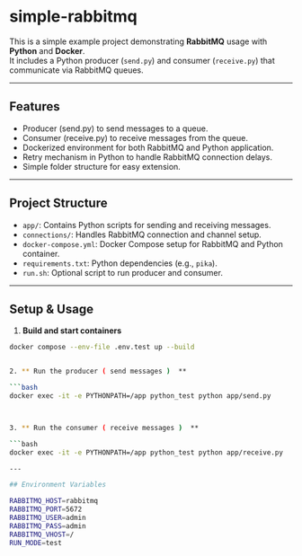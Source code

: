 # simple-rabbitmq

This is a simple example project demonstrating **RabbitMQ** usage with **Python** and **Docker**.  
It includes a Python producer (`send.py`) and consumer (`receive.py`) that communicate via RabbitMQ queues.

---

## Features

- Producer (send.py) to send messages to a queue.
- Consumer (receive.py) to receive messages from the queue.
- Dockerized environment for both RabbitMQ and Python application.
- Retry mechanism in Python to handle RabbitMQ connection delays.
- Simple folder structure for easy extension.

---

## Project Structure

- `app/`: Contains Python scripts for sending and receiving messages.
- `connections/`: Handles RabbitMQ connection and channel setup.
- `docker-compose.yml`: Docker Compose setup for RabbitMQ and Python container.
- `requirements.txt`: Python dependencies (e.g., `pika`).
- `run.sh`: Optional script to run producer and consumer.

---

## Setup & Usage

1. **Build and start containers**

```bash
docker compose --env-file .env.test up --build


2. ** Run the producer ( send messages )  **

```bash
docker exec -it -e PYTHONPATH=/app python_test python app/send.py



3. ** Run the consumer ( receive messages )  **

```bash
docker exec -it -e PYTHONPATH=/app python_test python app/receive.py

---

## Environment Variables

RABBITMQ_HOST=rabbitmq
RABBITMQ_PORT=5672
RABBITMQ_USER=admin
RABBITMQ_PASS=admin
RABBITMQ_VHOST=/
RUN_MODE=test
